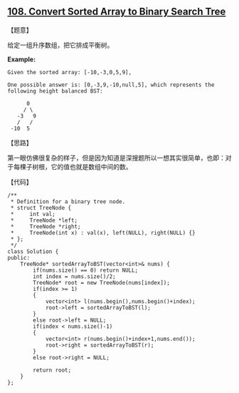 ## [108. Convert Sorted Array to Binary Search Tree](https://leetcode.com/problems/convert-sorted-array-to-binary-search-tree/description/)

【题意】

给定一组升序数组，把它排成平衡树。

**Example:**

```
Given the sorted array: [-10,-3,0,5,9],

One possible answer is: [0,-3,9,-10,null,5], which represents the following height balanced BST:

      0
     / \
   -3   9
   /   /
 -10  5
```



【思路】

第一眼仿佛很复杂的样子，但是因为知道是深搜题所以一想其实很简单，也即：对于每棵子树根，它的值也就是数组中间的数。



【代码】

```
/**
 * Definition for a binary tree node.
 * struct TreeNode {
 *     int val;
 *     TreeNode *left;
 *     TreeNode *right;
 *     TreeNode(int x) : val(x), left(NULL), right(NULL) {}
 * };
 */
class Solution {
public:
    TreeNode* sortedArrayToBST(vector<int>& nums) {
        if(nums.size() == 0) return NULL;
        int index = nums.size()/2;
        TreeNode* root = new TreeNode(nums[index]);
        if(index >= 1) 
        {
            vector<int> l(nums.begin(),nums.begin()+index);
            root->left = sortedArrayToBST(l);
        }
        else root->left = NULL;
        if(index < nums.size()-1)
        {
            vector<int> r(nums.begin()+index+1,nums.end());
            root->right = sortedArrayToBST(r);
        }
        else root->right = NULL;
        
        return root;
    }
};
```

